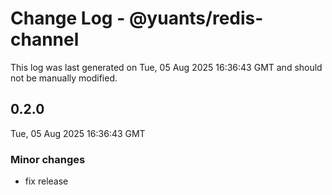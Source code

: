 # Change Log - @yuants/redis-channel

This log was last generated on Tue, 05 Aug 2025 16:36:43 GMT and should not be manually modified.

## 0.2.0
Tue, 05 Aug 2025 16:36:43 GMT

### Minor changes

- fix release

